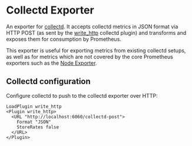 # Collectd Exporter

An exporter for [collectd](https://collectd.org/). It accepts collectd metrics
in JSON format via HTTP POST (as sent by the
[write_http](https://collectd.org/wiki/index.php/Plugin:Write_HTTP) collectd
plugin) and transforms and exposes them for consumption by Prometheus.

This exporter is useful for exporting metrics from existing collectd setups, as
well as for metrics which are not covered by the core Prometheus exporters such
as the [Node Exporter](https://github.com/prometheus/node_exporter).

## Collectd configuration

Configure collectd to push to the collectd exporter over HTTP:

```
LoadPlugin write_http
<Plugin write_http>
  <URL "http://localhost:6060/collectd-post">
    Format "JSON"
    StoreRates false
  </URL>
</Plugin>
```
